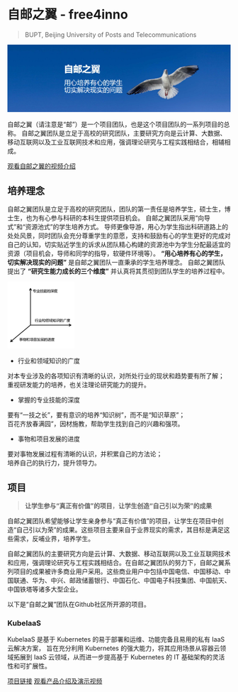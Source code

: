 # 自邮之翼 - free4inno
> BUPT, Beijing University of Posts and Telecommunications

![](./img/banner.png)

自邮之翼（请注意是“邮”）是一个项目团队，也是这个项目团队的一系列项目的总称。
自邮之翼团队是立足于高校的研究团队，主要研究方向是云计算、大数据、移动互联网以及工业互联网技术和应用，强调理论研究与工程实践相结合，相辅相成。

[观看自邮之翼的视频介绍](https://www.bilibili.com/video/BV15z411B7Wc/)

## 培养理念

自邮之翼团队是立足于高校的研究团队，团队的第一责任是培养学生，硕士生，博士生，也为有心参与科研的本科生提供项目机会。
自邮之翼团队采用“向导式”和“资源池式”的学生培养方式。
导师更像导游，用心为学生指出科研道路上的处处风景，同时团队会充分尊重学生的意愿，支持和鼓励有心的学生更好的完成对自己的认知，切实贴近学生的诉求从团队精心构建的资源池中为学生分配最适宜的资源（项目机会，导师和同学的指导，软硬件环境等）。
**“用心培养有心的学生，切实解决现实的问题”** 是自邮之翼团队一直秉承的学生培养理念。
自邮之翼团队提出了 **“研究生能力成长的三个维度”** 并认真将其贯彻到团队学生的培养过程中。

<img src="./img/three.png" alt="" style="width: 30%;">

- 行业和领域知识的广度

对本专业涉及的各项知识有清晰的认识，对所处行业的现状和趋势要有所了解；  
重视研发能力的培养，也关注理论研究能力的提升。

- 掌握的专业技能的深度

要有“一技之长”，要有意识的培养“知识树”，而不是“知识草原”；  
百花齐放春满园”，因材施教，帮助学生找到自己的兴趣和强项。

- 事物和项目发展的进度

要对事物发展过程有清晰的认识，并积累自己的方法论；  
培养自己的执行力，提升领导力。

## 项目

> **让学生参与“真正有价值”的项目**，**让学生创造“自己引以为荣”的成果**

自邮之翼团队希望能够让学生亲身参与“真正有价值”的项目，让学生在项目中创造“自己引以为荣”的成果。这些项目主要来自于业界现实的需求，其目标是满足这些需求，反哺业界，培养学生。

自邮之翼团队的主要研究方向是云计算、大数据、移动互联网以及工业互联网技术和应用，强调理论研究与工程实践相结合。在自邮之翼团队的努力下，自邮之翼系列项目的成果被许多商业用户采用。这些商业用户中包括中国电信、中国移动、中国联通、华为、中兴、邮政储蓄银行、中国石化、中国电子科技集团、中国航天、中国铁塔等诸多大型企业。

以下是“自邮之翼”团队在Github社区所开源的项目。

### KubeIaaS

KubeIaaS 是基于 Kubernetes 的易于部署和运维、功能完备且易用的私有 IaaS 云解决方案， 旨在充分利用 Kubernetes 的强大能力，将其应用场景从容器云领域拓展到 IaaS 云领域，从而进一步提高基于 Kubernetes 的 IT 基础架构的灵活性和可扩展性。

[项目链接](https://github.com/free4inno/kubeiaas)  [观看产品介绍及演示视频](https://www.bilibili.com/video/BV1em4y1C7uE/)

